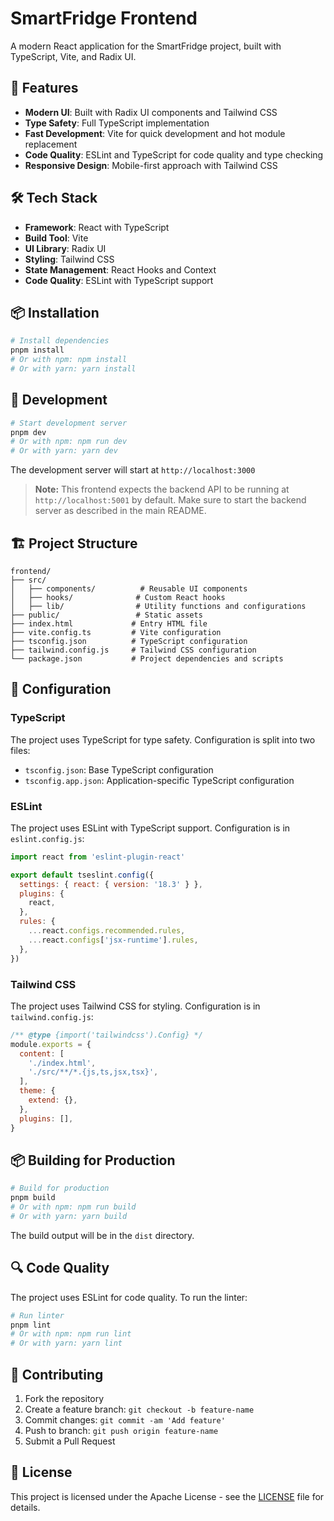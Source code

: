 # SmartFridge Frontend

A modern React application for the SmartFridge project, built with TypeScript, Vite, and Radix UI.

## 🚀 Features

- **Modern UI**: Built with Radix UI components and Tailwind CSS
- **Type Safety**: Full TypeScript implementation
- **Fast Development**: Vite for quick development and hot module replacement
- **Code Quality**: ESLint and TypeScript for code quality and type checking
- **Responsive Design**: Mobile-first approach with Tailwind CSS

## 🛠️ Tech Stack

- **Framework**: React with TypeScript
- **Build Tool**: Vite
- **UI Library**: Radix UI
- **Styling**: Tailwind CSS
- **State Management**: React Hooks and Context
- **Code Quality**: ESLint with TypeScript support

## 📦 Installation

```bash
# Install dependencies
pnpm install
# Or with npm: npm install
# Or with yarn: yarn install
```

## 🚀 Development

```bash
# Start development server
pnpm dev
# Or with npm: npm run dev
# Or with yarn: yarn dev
```

The development server will start at `http://localhost:3000`

> **Note:** This frontend expects the backend API to be running at `http://localhost:5001` by default. Make sure to start the backend server as described in the main README.

## 🏗️ Project Structure

```
frontend/
├── src/
│   ├── components/          # Reusable UI components
│   ├── hooks/              # Custom React hooks
│   ├── lib/                # Utility functions and configurations
├── public/                 # Static assets
├── index.html             # Entry HTML file
├── vite.config.ts         # Vite configuration
├── tsconfig.json          # TypeScript configuration
├── tailwind.config.js     # Tailwind CSS configuration
└── package.json           # Project dependencies and scripts
```

## 🔧 Configuration

### TypeScript

The project uses TypeScript for type safety. Configuration is split into two files:

- `tsconfig.json`: Base TypeScript configuration
- `tsconfig.app.json`: Application-specific TypeScript configuration

### ESLint

The project uses ESLint with TypeScript support. Configuration is in `eslint.config.js`:

```js
import react from 'eslint-plugin-react'

export default tseslint.config({
  settings: { react: { version: '18.3' } },
  plugins: {
    react,
  },
  rules: {
    ...react.configs.recommended.rules,
    ...react.configs['jsx-runtime'].rules,
  },
})
```

### Tailwind CSS

The project uses Tailwind CSS for styling. Configuration is in `tailwind.config.js`:

```js
/** @type {import('tailwindcss').Config} */
module.exports = {
  content: [
    './index.html',
    './src/**/*.{js,ts,jsx,tsx}',
  ],
  theme: {
    extend: {},
  },
  plugins: [],
}
```

## 📦 Building for Production

```bash
# Build for production
pnpm build
# Or with npm: npm run build
# Or with yarn: yarn build
```

The build output will be in the `dist` directory.

## 🔍 Code Quality

The project uses ESLint for code quality. To run the linter:

```bash
# Run linter
pnpm lint
# Or with npm: npm run lint
# Or with yarn: yarn lint
```

## 🤝 Contributing

1. Fork the repository
2. Create a feature branch: `git checkout -b feature-name`
3. Commit changes: `git commit -am 'Add feature'`
4. Push to branch: `git push origin feature-name`
5. Submit a Pull Request

## 📄 License

This project is licensed under the Apache License - see the [LICENSE](../LICENSE) file for details.

